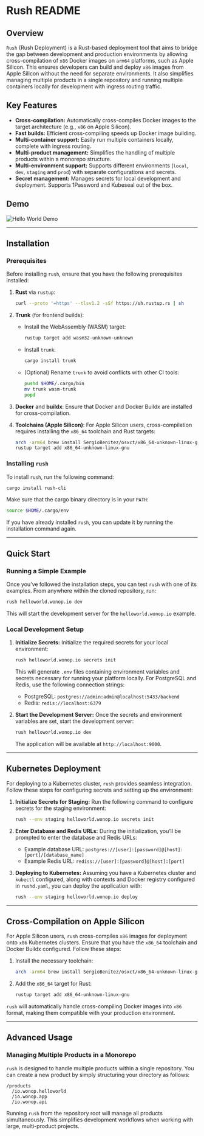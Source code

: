 # Rush README

## Overview

`Rush` (Rush Deployment) is a Rust-based deployment tool that aims to bridge the gap between development and production environments by allowing cross-compilation of `x86` Docker images on `arm64` platforms, such as Apple Silicon. This ensures developers can build and deploy `x86` images from Apple Silicon without the need for separate environments. It also simplifies managing multiple products in a single repository and running multiple containers locally for development with ingress routing traffic.

## Key Features

- **Cross-compilation:** Automatically cross-compiles Docker images to the target architecture (e.g., `x86` on Apple Silicon).
- **Fast builds:** Efficient cross-compiling speeds up Docker image building.
- **Multi-container support:** Easily run multiple containers locally, complete with ingress routing.
- **Multi-product management:** Simplifies the handling of multiple products within a monorepo structure.
- **Multi-environment support:** Supports different environments (`local`, `dev`, `staging` and `prod`) with separate configurations and secrets.
- **Secret management:** Manages secrets for local development and deployment. Supports 1Password and Kubeseal out of the box.

## Demo
![Hello World Demo](demos/hello_world.gif)

---

## Installation

### Prerequisites

Before installing `rush`, ensure that you have the following prerequisites installed:

1. **Rust** via `rustup`:
   ```sh
   curl --proto '=https' --tlsv1.2 -sSf https://sh.rustup.rs | sh
   ```

2. **Trunk** (for frontend builds):
   - Install the WebAssembly (WASM) target:
     ```sh
     rustup target add wasm32-unknown-unknown
     ```
   - Install `trunk`:
     ```sh
     cargo install trunk
     ```
   - (Optional) Rename `trunk` to avoid conflicts with other CI tools:
     ```sh
     pushd $HOME/.cargo/bin
     mv trunk wasm-trunk
     popd
     ```

3. **Docker** and **buildx**: Ensure that Docker and Docker Buildx are installed for cross-compilation.

4. **Toolchains (Apple Silicon)**: For Apple Silicon users, cross-compilation requires installing the `x86_64` toolchain and Rust targets:
   ```sh
   arch -arm64 brew install SergioBenitez/osxct/x86_64-unknown-linux-gnu
   rustup target add x86_64-unknown-linux-gnu
   ```

### Installing `rush`

To install `rush`, run the following command:
```bash
cargo install rush-cli
```

Make sure that the cargo binary directory is in your `PATH`:
```sh
source $HOME/.cargo/env
```

If you have already installed `rush`, you can update it by running the installation command again.

---

## Quick Start

### Running a Simple Example

Once you’ve followed the installation steps, you can test `rush` with one of its examples. From anywhere within the cloned repository, run:

```sh
rush helloworld.wonop.io dev
```

This will start the development server for the `helloworld.wonop.io` example.

### Local Development Setup

1. **Initialize Secrets:**
   Initialize the required secrets for your local environment:
   ```sh
   rush helloworld.wonop.io secrets init
   ```
   This will generate `.env` files containing environment variables and secrets necessary for running your platform locally. For PostgreSQL and Redis, use the following connection strings:
   - PostgreSQL: `postgres://admin:admin@localhost:5433/backend`
   - Redis: `redis://localhost:6379`

2. **Start the Development Server:**
   Once the secrets and environment variables are set, start the development server:
   ```sh
   rush helloworld.wonop.io dev
   ```
   The application will be available at `http://localhost:9000`.

---

## Kubernetes Deployment

For deploying to a Kubernetes cluster, `rush` provides seamless integration. Follow these steps for configuring secrets and setting up the environment:

1. **Initialize Secrets for Staging:**
   Run the following command to configure secrets for the staging environment:
   ```sh
   rush --env staging helloworld.wonop.io secrets init
   ```

2. **Enter Database and Redis URLs:**
   During the initialization, you’ll be prompted to enter the database and Redis URLs:
   - Example database URL: `postgres://[user]:[password]@[host]:[port]/[database_name]`
   - Example Redis URL: `rediss://[user]:[password]@[host]:[port]`

3. **Deploying to Kubernetes:**
   Assuming you have a Kubernetes cluster and `kubectl` configured, along with contexts and Docker registry configured in `rushd.yaml`, you can deploy the application with:

   ```sh
   rush --env staging helloworld.wonop.io deploy
   ```
   
---

## Cross-Compilation on Apple Silicon

For Apple Silicon users, `rush` cross-compiles `x86` images for deployment onto `x86` Kubernetes clusters. Ensure that you have the `x86_64` toolchain and Docker Buildx configured. Follow these steps:

1. Install the necessary toolchain:
   ```sh
   arch -arm64 brew install SergioBenitez/osxct/x86_64-unknown-linux-gnu
   ```
   
2. Add the `x86_64` target for Rust:
   ```sh
   rustup target add x86_64-unknown-linux-gnu
   ```

`rush` will automatically handle cross-compiling Docker images into `x86` format, making them compatible with your production environment.

---

## Advanced Usage

### Managing Multiple Products in a Monorepo

`rush` is designed to handle multiple products within a single repository. You can create a new product by simply structuring your directory as follows:
```
/products
  /io.wonop.helloworld
  /io.wonop.app
  /io.wonop.api
```

Running `rush` from the repository root will manage all products simultaneously. This simplifies development workflows when working with large, multi-product projects.


